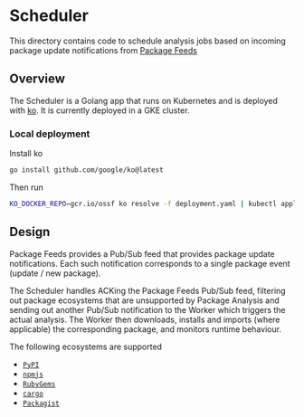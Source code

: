 # Scheduler

This directory contains code to schedule analysis jobs based on incoming package update
notifications from [Package Feeds](https://github.com/khulnasoft-lab/package-feeds)

## Overview

The Scheduler is a Golang app that runs on Kubernetes and is deployed with [ko](https://github.com/google/ko).
It is currently deployed in a GKE cluster.

### Local deployment

Install ko

```bash
go install github.com/google/ko@latest
```

Then run

```bash
KO_DOCKER_REPO=gcr.io/ossf ko resolve -f deployment.yaml | kubectl apply -f -
```

## Design

Package Feeds provides a Pub/Sub feed that provides package update notifications.
Each such notification corresponds to a single package event (update / new package).

The Scheduler handles ACKing the Package Feeds Pub/Sub feed, filtering out package ecosystems that are unsupported by Package Analysis and sending out another Pub/Sub notification to the Worker which triggers the actual analysis. The Worker then downloads, installs and imports (where applicable) the corresponding package, and monitors runtime behaviour.

The following ecosystems are supported
- [`PyPI`](https://pypi.org/)
- [`npmjs`](https://registry.npmjs.org/)
- [`RubyGems`](https://rubygems.org/)
- [`cargo`](https://crates.io/)
- [`Packagist`](https://packagist.org/)
